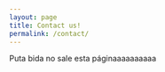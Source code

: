 ```yaml
---
layout: page
title: Contact us!
permalink: /contact/
---
```


Puta bida no sale esta páginaaaaaaaaaa